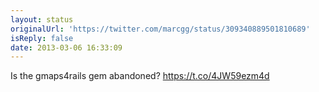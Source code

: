 ```yaml
---
layout: status
originalUrl: 'https://twitter.com/marcgg/status/309340889501810689'
isReply: false
date: 2013-03-06 16:33:09
---
```


Is the gmaps4rails gem abandoned? https://t.co/4JW59ezm4d
